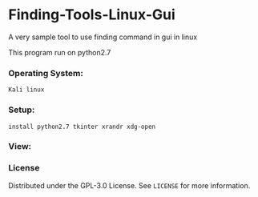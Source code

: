 # Finding-Tools-Linux-Gui

A very sample tool to use finding command in gui in linux 

This program run on python2.7

### Operating System:

```
Kali linux 
```

### Setup:
```
install python2.7 tkinter xrandr xdg-open
```

### View:


### License

Distributed under the GPL-3.0 License. See `LICENSE` for more information.
